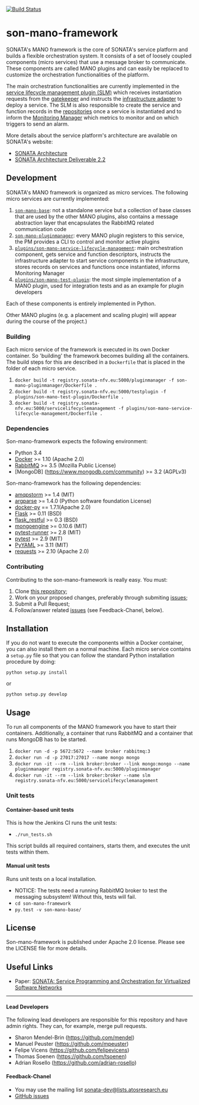 [![Build Status](http://jenkins.sonata-nfv.eu/buildStatus/icon?job=son-mano-framework)](http://jenkins.sonata-nfv.eu/job/son-mano-framework)

# son-mano-framework

SONATA's MANO framework is the core of SONATA's service platform and builds a flexible orchestration system. It consists of a set of loosely coupled components (micro services) that use a message broker to communicate. These components are called MANO plugins and can easily be replaced to customize the orchestration functionalities of the platform.

The main orchestration functionalities are currently implemented in the [service lifecycle management plugin (SLM)](https://github.com/sonata-nfv/son-mano-framework/tree/master/plugins/son-mano-service-lifecycle-management) which receives instantiation requests from the [gatekeeper](https://github.com/sonata-nfv/son-gkeeper) and instructs the [infrastructure adapter](https://github.com/sonata-nfv/son-sp-infrabstract) to deploy a service. The SLM is also responsible to create the service and function records in the [repositories](https://github.com/sonata-nfv/son-catalogue-repos) once a service is instantiated and to inform the [Monitoring Manager](https://github.com/sonata-nfv/son-monitor) which metrics to monitor and on which triggers to send an alarm.

More details about the service platform's architecture are available on SONATA's website:

* [SONATA Architecture](http://sonata-nfv.eu/content/architecture)
* [SONATA Architecture Deliverable 2.2](http://sonata-nfv.eu/sites/default/files/sonata/public/content-files/pages/SONATA_D2.2_Architecture_and_Design.pdf)

## Development

SONATA's MANO framework is organized as micro services. The following micro services are currently implemented:

1. [`son-mano-base`](https://github.com/sonata-nfv/son-mano-framework/tree/master/son-mano-base): not a standalone service but a collection of base classes that are used by the other MANO plugins, also contains a message abstraction layer that encapsulates the RabbitMQ related communication code
2. [`son-mano-pluginmanager`](https://github.com/sonata-nfv/son-mano-framework/tree/master/son-mano-pluginmanager): every MANO plugin registers to this service, the PM provides a CLI to control and monitor active plugins
3. [`plugins/son-mano-service-lifecycle-management`](https://github.com/sonata-nfv/son-mano-framework/tree/master/plugins/son-mano-service-lifecycle-management): main orchestration component, gets service and function descriptors, instructs the infrastructure adapter to start service components in the infrastructure, stores records on services and functions once instantiated, informs Monitoring Manager
4. [`plugins/son-mano-test-plugin`](https://github.com/sonata-nfv/son-mano-framework/tree/master/plugins/son-mano-test-plugin): the most simple implementation of a MANO plugin, used for integration tests and as an example for plugin developers

Each of these components is entirely implemented in Python.

Other MANO plugins (e.g. a placement and scaling plugin) will appear during the course of the project.)

### Building

Each micro service of the framework is executed in its own Docker container. So 'building' the framework becomes building all the containers. The build steps for this are described in a `Dockerfile` that is placed in the folder of each micro service.


1. `docker build -t registry.sonata-nfv.eu:5000/pluginmanager -f son-mano-pluginmanager/Dockerfile .`
2. `docker build -t registry.sonata-nfv.eu:5000/testplugin -f plugins/son-mano-test-plugin/Dockerfile .`
3. `docker build -t registry.sonata-nfv.eu:5000/servicelifecyclemanagement -f plugins/son-mano-service-lifecycle-management/Dockerfile .`


### Dependencies

Son-mano-framework expects the following environment:

* Python 3.4
* [Docker](https://www.docker.com) >= 1.10 (Apache 2.0)
* [RabbitMQ](https://www.rabbitmq.com) >= 3.5 (Mozilla Public License)
* [MongoDB] (https://www.mongodb.com/community) >= 3.2 (AGPLv3)

Son-mano-framework has the following dependencies:

* [amqpstorm](https://pypi.python.org/pypi/AMQPStorm) >= 1.4 (MIT)
* [argparse](https://pypi.python.org/pypi/argparse) >= 1.4.0 (Python software foundation License)
* [docker-py](https://pypi.python.org/pypi/docker-py) == 1.7.1(Apache 2.0)
* [Flask](https://pypi.python.org/pypi/Flask) >= 0.11 (BSD)
* [flask_restful](https://pypi.python.org/pypi/Flask-RESTful) >= 0.3 (BSD)
* [mongoengine](https://pypi.python.org/pypi/mongoengine) >= 0.10.6 (MIT)
* [pytest-runner](https://pypi.python.org/pypi/pytest-runner) >= 2.8 (MIT)
* [pytest](https://pypi.python.org/pypi/pytest) >= 2.9 (MIT)
* [PyYAML](https://pypi.python.org/pypi/PyYAML) >= 3.11 (MIT)
* [requests](https://pypi.python.org/pypi/requests) >= 2.10 (Apache 2.0)

### Contributing
Contributing to the son-mano-framework is really easy. You must:

1. Clone [this repository](http://github.com/sonata-nfv/son-mano-framework);
2. Work on your proposed changes, preferably through submiting [issues](https://github.com/sonata-nfv/son-mano-framework/issues);
3. Submit a Pull Request;
4. Follow/answer related [issues](https://github.com/sonata-nfv/son-mano-framework/issues) (see Feedback-Chanel, below).

## Installation

If you do not want to execute the components within a Docker container, you can also install them on a normal machine. Each micro service contains a `setup.py` file so that you can follow the standard Python installation procedure by doing:

```
python setup.py install
```

or 


```
python setup.py develop
```

## Usage

To run all components of the MANO framework you have to start their containers. Additionally, a container that runs RabbitMQ and a container that runs MongoDB has to be started.

1. `docker run -d -p 5672:5672 --name broker rabbitmq:3`
2. `docker run -d -p 27017:27017 --name mongo mongo`
3. `docker run -it --rm --link broker:broker --link mongo:mongo --name pluginmanager registry.sonata-nfv.eu:5000/pluginmanager`
4. `docker run -it --rm --link broker:broker --name slm registry.sonata-nfv.eu:5000/servicelifecyclemanagement`

### Unit tests
#### Container-based unit tests

This is how the Jenkins CI runs the unit tests:

* `./run_tests.sh`

This script builds all required containers, starts them, and executes the unit tests within them.

#### Manual unit tests

Runs unit tests on a local installation.

* NOTICE: The tests need a running RabbitMQ broker to test the messaging subsystem! Without this, tests will fail.
* `cd son-mano-framework`
* `py.test -v son-mano-base/`


## License

Son-mano-framework is published under Apache 2.0 license. Please see the LICENSE file for more details.

## Useful Links

* Paper: [SONATA: Service Programming and Orchestration for Virtualized Software Networks](http://arxiv.org/abs/1605.05850)

---
#### Lead Developers

The following lead developers are responsible for this repository and have admin rights. They can, for example, merge pull requests.

* Sharon Mendel-Brin (https://github.com/mendel) 
* Manuel Peuster (https://github.com/mpeuster)
* Felipe Vicens (https://github.com/felipevicens)
* Thomas Soenen (https://github.com/tsoenen)
* Adrian Rosello (https://github.com/adrian-rosello)

#### Feedback-Chanel

* You may use the mailing list [sonata-dev@lists.atosresearch.eu](mailto:sonata-dev@lists.atosresearch.eu)
* [GitHub issues](https://github.com/sonata-nfv/son-mano-framework/issues)
